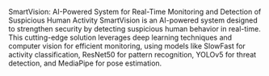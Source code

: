 SmartVision: AI-Powered System for Real-Time Monitoring and Detection of Suspicious Human Activity
SmartVision is an AI-powered system designed to strengthen security by detecting suspicious human behavior in real-time. This cutting-edge solution leverages deep learning techniques and computer vision for efficient monitoring, using models like SlowFast for activity classification, ResNet50 for pattern recognition, YOLOv5 for threat detection, and MediaPipe for pose estimation.

